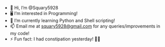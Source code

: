 - 👋 Hi, I’m @Squary5928
- 🖥 I’m interested in Programming!
- 🌱 I’m currently learning Python and Shell scripting!
- 📫 Email me at squary5928@gmail.com for any queries/improvements in my code!
- ⚡ Fun fact: I had constipation yesterday! 🌮🚽

<!---
Squary5928/Squary5928 is a ✨ special ✨ repository because its `README.md` (this file) appears on your GitHub profile.
You can click the Preview link to take a look at your changes.
--->
